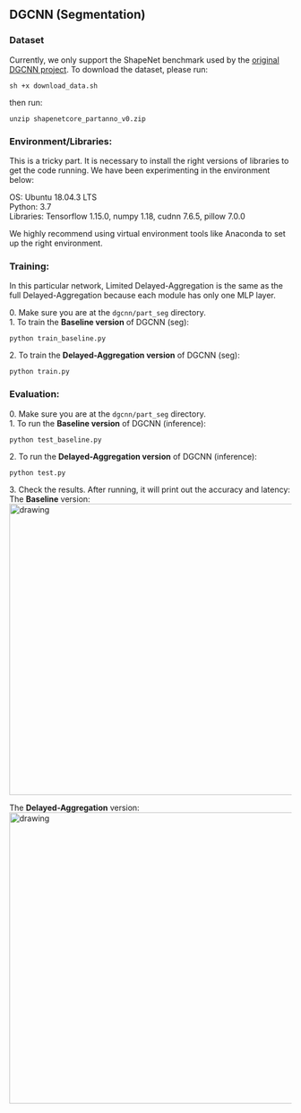 ## DGCNN (Segmentation)

### Dataset
Currently, we only support the ShapeNet benchmark used by the [original DGCNN project](https://github.com/WangYueFt/dgcnn/tree/master/tensorflow/part_seg). To download the dataset, please run: <br>
```
sh +x download_data.sh
```

then run: <br>
```
unzip shapenetcore_partanno_v0.zip
```

### Environment/Libraries:
This is a tricky part. It is necessary to install the right versions of libraries to get the code running.
We have been experimenting in the environment below:

OS: Ubuntu 18.04.3 LTS <br>
Python: 3.7 <br>
Libraries: Tensorflow 1.15.0, numpy 1.18, cudnn 7.6.5, pillow 7.0.0

We highly recommend using virtual environment tools like Anaconda to set up the right environment. 

### Training:
In this particular network, Limited Delayed-Aggregation is the same as the full Delayed-Aggregation because each module has only one MLP layer. <br>

0\. Make sure you are at the ```dgcnn/part_seg``` directory. <br> 
1\. To train the **Baseline version** of DGCNN (seg): <br>
``` 
python train_baseline.py
```

2\. To train the **Delayed-Aggregation version** of DGCNN (seg): <br>
``` 
python train.py
```

### Evaluation:

0\. Make sure you are at the ```dgcnn/part_seg``` directory. <br>
1\. To run the **Baseline version** of DGCNN (inference): <br>
```
python test_baseline.py 
```

2\. To run the **Delayed-Aggregation version** of DGCNN (inference): <br>
```
python test.py 
```

3\. Check the results. After running, it will print out the accuracy and latency: <br>
The **Baseline** version: <br>
<img src="https://user-images.githubusercontent.com/19209239/83949089-e63cfb80-a7ef-11ea-87ee-89f50b5a9c06.png" alt="drawing" width="520"/>

The **Delayed-Aggregation** version: <br>
<img src="https://user-images.githubusercontent.com/19209239/83948972-1cc64680-a7ef-11ea-92dd-344788e006b1.png" alt="drawing" width="520"/>

